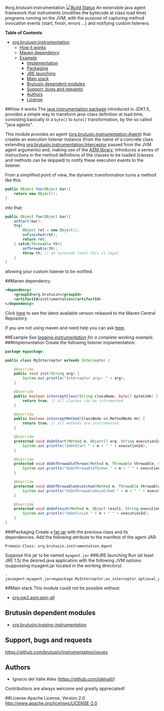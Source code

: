 #org.brutusin:instrumentation [![Build Status](https://api.travis-ci.org/brutusin/instrumentation.svg?branch=master)](https://travis-ci.org/brutusin/instrumentation)
An extensible java agent framework that instruments (modifies the bytecode at class load time) programs running on the JVM, with the purpose of capturing method invocation events (start, finish, errors ...) and notifying custom listeners.

**Table of Contents**
- [org.brutusin:instrumentation](#orgbrutusininstrumentation)
  - [How it works](#how-it-works)
  - [Maven dependency](#maven-dependency)
  - [Example](#example)
    - [Implementation](#implementation)
    - [Packaging](#packaging)
    - [JRE launching](#jre-launching)
    - [Main stack](#main-stack)
    - [Brutusin dependent modules](#brutusin-dependent-modules)
    - [Support, bugs and requests](#support-bugs-and-requests)
    - [Authors](#authors)
    - [License](#license)
	
##How it works
The [java instrumentation package](http://docs.oracle.com/javase/8/docs/api/java/lang/instrument/package-summary.html) introduced in JDK1.5, provides a simple way to transform java-class definition at load time, consisting basically in a `byte[]` to `byte[]` transformation, by the so called "java agents".

This module provides an agent ([org.brutusin.instrumentation.Agent](src/main/java/org/brutusin/instrumentation/Agent.java)) that creates an execution listener instance (from the name of a concrete class extending [org.brutusin.instrumentation.Interceptor](src/main/java/org/brutusin/instrumentation/Interceptor.java) passed from the JVM agent arguments) and, making use of the [ASM library](http://asm.ow2.org/), introduces a series of instructions in the method definitions of the classes to be loaded (classes and methods can be skipped) to notify these execution events to the listener.

From a simplified point of view, the dynamic transformation turns a method like this: 
```java
public Object foo(Object bar){
	return new Object();
}
```

into that:
```java
public Object foo(Object bar){
	onStart(bar);
	try{
		Object ret = new Object();
		onFinished(ret);
		return ret;
	} catch(Throwable th){
		onThrowable(th);
		throw th; // at bytecode level this is legal
	}
}
```

allowing your custom listener to be notified.

##Maven dependency 

```xml
<dependency>
    <groupId>org.brutusin</groupId>
    <artifactId>instrumentation</artifactId>
</dependency>
```
Click [here](http://search.maven.org/#search%7Cga%7C1%7Cg%3A%22org.brutusin%22%20a%3A%22instrumentation%22) to see the latest available version released to the Maven Central Repository.

If you are not using maven and need help you can ask [here](https://github.com/brutusin/instrumentation/issues).

##Example
*See [logging-instrumentation](https://github.com/brutusin/logging-instrumentation) for a complete working example.*
###Implementation
Create the following listener implementation:

```java
package mypackage;

public class MyInterceptor extends Interceptor {

    @Override
    public void init(String arg) {
		System.out.println("Interceptor args: " + arg);
    }

    @Override
    public boolean interceptClass(String className, byte[] byteCode) {
        return true; // all classes can be intrumented
    }

    @Override
    public boolean interceptMethod(ClassNode cn,MethodNode mn) {
        return true; // all methods are instrumented
    }

    @Override
    protected void doOnStart(Method m, Object[] arg, String executionId) {
        System.out.println("doOnStart " + m + " " + executionId);
    }

    @Override
    protected void doOnThrowableThrown(Method m, Throwable throwable, String executionId) {
        System.out.println("doOnThrowableThrown " + m + " " + executionId);
    }

    @Override
    protected void doOnThrowableUncatched(Method m, Throwable throwable, String executionId) {
        System.out.println("doOnThrowableUncatched " + m + " " + executionId);
    }

    @Override
    protected void doOnFinish(Method m, Object result, String executionId) {
        System.out.println("doOnFinish " + m + " " + executionId);
    }
}
```
###Packaging
Create a [fat-jar](http://maven.apache.org/plugins/maven-assembly-plugin/descriptor-refs.html#jar-with-dependencies) with the previous class and its dependencies. Add the following attribute to  the manifest of the agent JAR:
```
Premain-Class: org.brutusin.instrumentation.Agent
```
Suppose this jar to be named `myagent.jar`
###JRE launching
Run (at least JRE 1.5) the desired java application with the following JVM options: (suppossing myagent.jar located in the working directory)
```
-javaagent:myagent.jar=mypackage.MyInterceptor;an_interceptor_optional_parameter
```

##Main stack
This module could not be possible without:
* [org.ow2.asm:asm-all](http://asm.ow2.org/)

## Brutusin dependent modules
* [org.brutusin:logging-instrumentation](https://github.com/brutusin/logging-instrumentation)

## Support, bugs and requests
https://github.com/brutusin/instrumentation/issues

## Authors

- Ignacio del Valle Alles (<https://github.com/idelvall/>)

Contributions are always welcome and greatly appreciated!

##License
Apache License, Version 2.0
http://www.apache.org/licenses/LICENSE-2.0


